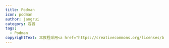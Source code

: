 ```yaml
---
title: Podman
icon: podman
author: jangrui
category: 容器
tags: 
  - Podman
copyrightText: 本教程采用<a href="https://creativecommons.org/licenses/by-sa/3.0/deed.zh">知识共享 署名-相同方式共享 3.0协议</a>
---
```

